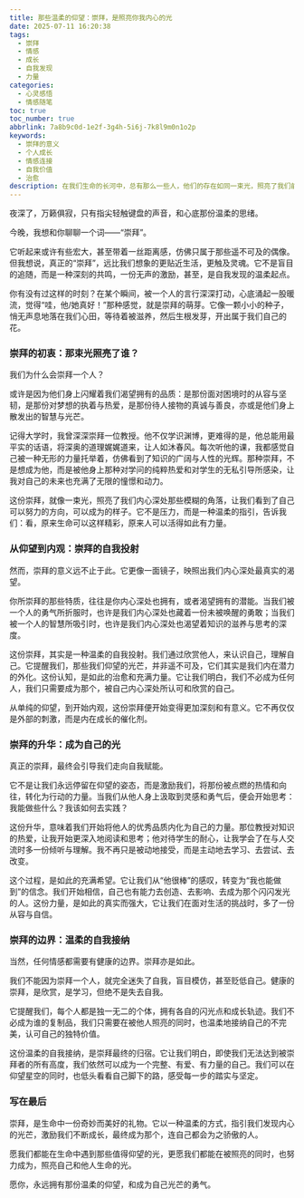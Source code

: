 ```yaml
---
title: 那些温柔的仰望：崇拜，是照亮你我内心的光
date: 2025-07-11 16:20:38
tags:
  - 崇拜
  - 情感
  - 成长
  - 自我发现
  - 力量
categories:
  - 心灵感悟
  - 情感随笔
toc: true
toc_number: true
abbrlink: 7a8b9c0d-1e2f-3g4h-5i6j-7k8l9m0n1o2p
keywords:
  - 崇拜的意义
  - 个人成长
  - 情感连接
  - 自我价值
  - 治愈
description: 在我们生命的长河中，总有那么一些人，他们的存在如同一束光，照亮了我们前行的路。这束光，我们称之为“崇拜”。它不仅仅是仰望，更是内心深处对美好品质的共鸣与向往。今天，让我们一起走进“崇拜”的温柔世界，感受它如何滋养我们的灵魂，指引我们成为更好的自己。
---
```


夜深了，万籁俱寂，只有指尖轻触键盘的声音，和心底那份温柔的思绪。

今晚，我想和你聊聊一个词——“崇拜”。

它听起来或许有些宏大，甚至带着一丝距离感，仿佛只属于那些遥不可及的偶像。但我想说，真正的“崇拜”，远比我们想象的更贴近生活，更触及灵魂。它不是盲目的追随，而是一种深刻的共鸣，一份无声的激励，甚至，是自我发现的温柔起点。

你有没有过这样的时刻？在某个瞬间，被一个人的言行深深打动，心底涌起一股暖流，觉得“哇，他/她真好！”那种感觉，就是崇拜的萌芽。它像一颗小小的种子，悄无声息地落在我们心田，等待着被滋养，然后生根发芽，开出属于我们自己的花。

### 崇拜的初衷：那束光照亮了谁？

我们为什么会崇拜一个人？

或许是因为他们身上闪耀着我们渴望拥有的品质：是那份面对困境时的从容与坚韧，是那份对梦想的执着与热爱，是那份待人接物的真诚与善良，亦或是他们身上散发出的智慧与光芒。

记得大学时，我曾深深崇拜一位教授。他不仅学识渊博，更难得的是，他总能用最平实的话语，将深奥的道理娓娓道来，让人如沐春风。每次听他的课，我都感觉自己被一种无形的力量托举着，仿佛看到了知识的广阔与人性的光辉。那种崇拜，不是想成为他，而是被他身上那种对学问的纯粹热爱和对学生的无私引导所感染，让我对自己的未来也充满了无限的憧憬和动力。

这份崇拜，就像一束光，照亮了我们内心深处那些模糊的角落，让我们看到了自己可以努力的方向，可以成为的样子。它不是压力，而是一种温柔的指引，告诉我们：看，原来生命可以这样精彩，原来人可以活得如此有力量。

### 从仰望到内观：崇拜的自我投射

然而，崇拜的意义远不止于此。它更像一面镜子，映照出我们内心深处最真实的渴望。

你所崇拜的那些特质，往往是你内心深处也拥有，或者渴望拥有的潜能。当我们被一个人的勇气所折服时，也许是我们内心深处也藏着一份未被唤醒的勇敢；当我们被一个人的智慧所吸引时，也许是我们内心深处也渴望着知识的滋养与思考的深度。

这份崇拜，其实是一种温柔的自我投射。我们通过欣赏他人，来认识自己，理解自己。它提醒我们，那些我们仰望的光芒，并非遥不可及，它们其实是我们内在潜力的外化。这份认知，是如此的治愈和充满力量。它让我们明白，我们不必成为任何人，我们只需要成为那个，被自己内心深处所认可和欣赏的自己。

从单纯的仰望，到开始内观，这份崇拜便开始变得更加深刻和有意义。它不再仅仅是外部的刺激，而是内在成长的催化剂。

### 崇拜的升华：成为自己的光

真正的崇拜，最终会引导我们走向自我赋能。

它不是让我们永远停留在仰望的姿态，而是激励我们，将那份被点燃的热情和向往，转化为行动的力量。当我们从他人身上汲取到灵感和勇气后，便会开始思考：我能做些什么？我该如何去实践？

这份升华，意味着我们开始将他人的优秀品质内化为自己的力量。那位教授对知识的热爱，让我开始更深入地阅读和思考；他对待学生的耐心，让我学会了在与人交流时多一份倾听与理解。我不再只是被动地接受，而是主动地去学习、去尝试、去改变。

这个过程，是如此的充满希望。它让我们从“他很棒”的感叹，转变为“我也能做到”的信念。我们开始相信，自己也有能力去创造、去影响、去成为那个闪闪发光的人。这份力量，是如此的真实而强大，它让我们在面对生活的挑战时，多了一份从容与自信。

### 崇拜的边界：温柔的自我接纳

当然，任何情感都需要有健康的边界。崇拜亦是如此。

我们不能因为崇拜一个人，就完全迷失了自我，盲目模仿，甚至贬低自己。健康的崇拜，是欣赏，是学习，但绝不是失去自我。

它提醒我们，每个人都是独一无二的个体，拥有各自的闪光点和成长轨迹。我们不必成为谁的复制品，我们只需要在被他人照亮的同时，也温柔地接纳自己的不完美，认可自己的独特价值。

这份温柔的自我接纳，是崇拜最终的归宿。它让我们明白，即使我们无法达到被崇拜者的所有高度，我们依然可以成为一个完整、有爱、有力量的自己。我们可以在仰望星空的同时，也低头看看自己脚下的路，感受每一步的踏实与坚定。

### 写在最后

崇拜，是生命中一份奇妙而美好的礼物。它以一种温柔的方式，指引我们发现内心的光芒，激励我们不断成长，最终成为那个，连自己都会为之骄傲的人。

愿我们都能在生命中遇到那些值得仰望的光，更愿我们都能在被照亮的同时，也努力成为，照亮自己和他人生命的光。

愿你，永远拥有那份温柔的仰望，和成为自己光芒的勇气。